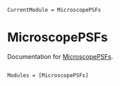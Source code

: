 ```@meta
CurrentModule = MicroscopePSFs
```

# MicroscopePSFs

Documentation for [MicroscopePSFs](https://github.com/JuliaSMLM/MicroscopePSFs.jl).

```@index
```

```@autodocs
Modules = [MicroscopePSFs]
```
